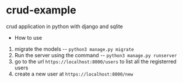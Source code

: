 # crud-example
crud application in python with django and sqlite
* How to use
1. migrate the models -- `python3 manage.py migrate`
2. Run the server using the command -- `python3 manage.py runserver`
3. go to the url `https://localhost:8000/users` to list all the registerred users
4. create a new user at `https://localhost:8000/new`
